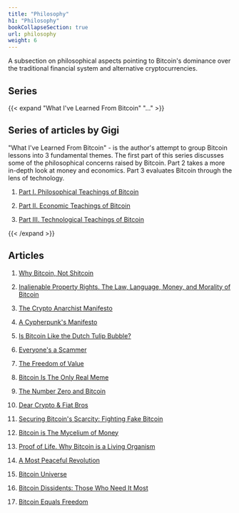 ```yaml
---
title: "Philosophy"
h1: "Philosophy"
bookCollapseSection: true
url: philosophy
weight: 6
---
```


A subsection on philosophical aspects pointing to Bitcoin's dominance over the traditional financial system and alternative cryptocurrencies.

## Series  

{{< expand "What I've Learned From Bitcoin" "..." >}}

## Series of articles by Gigi

"What I've Learned From Bitcoin" - is the author's attempt to group Bitcoin lessons into 3 fundamental themes. The first part of this series discusses some of the philosophical concerns raised by Bitcoin. Part 2 takes a more in-depth look at money and economics. Part 3 evaluates Bitcoin through the lens of technology. 

1. [Part I. Philosophical Teachings of Bitcoin](/en/what-i-learned-from-bitcoin-1)

2. [Part II. Economic Teachings of Bitcoin](/en/what-i-learned-from-bitcoin-2)

3. [Part III. Technological Teachings of Bitcoin](/en/what-i-learned-from-bitcoin-3)

{{< /expand >}}

## Articles

1. [Why Bitcoin, Not Shitcoin](/en/not-shitcoin)

2. [Inalienable Property Rights. The Law, Language, Money, and Morality of Bitcoin](/en/inalienable-property-rights)

3. [The Crypto Anarchist Manifesto](/en/crypto-anarchist-manifesto)

4. [A Cypherpunk's Manifesto](/en/cypherpunks-manifesto)

5. [Is Bitcoin Like the Dutch Tulip Bubble?](/en/dutch-tulip-bubble)

6. [Everyone's a Scammer](/en/everyones-a-scammer)

7. [The Freedom of Value](/en/freedom-of-value)

8. [Bitcoin Is The Only Real Meme](/en/bitcoin-meme)

9. [The Number Zero and Bitcoin](/en/number-zero-and-bitcoin)

10. [Dear Crypto & Fiat Bros](/en/crypto-bro)

11. [Securing Bitcoin's Scarcity: Fighting Fake Bitcoin](/en/fighting-fake-bitcoin)

12. [Bitcoin is The Mycelium of Money](/en/bitcoin-is-the-mycelium)

13. [Proof of Life. Why Bitcoin is a Living Organism](/en/proof-of-life)

14. [A Most Peaceful Revolution](/en/most-peaceful-revolution)

15. [Bitcoin Universe](/en/bitcoin-universe)

16. [Bitcoin Dissidents: Those Who Need It Most](/en/bitcoin-dissidents)

17. [Bitcoin Equals Freedom](/en/bitcoin-equals-freedom)

